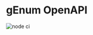# gEnum OpenAPI

![node ci](https://github.com/mrdannael/genum-openapi/actions/workflows/nodejs.yaml/badge.svg)

